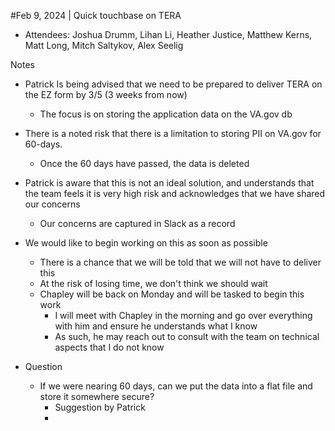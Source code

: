 #Feb 9, 2024 | Quick touchbase on TERA
- Attendees: Joshua Drumm, Lihan Li, Heather Justice, Matthew Kerns, Matt Long, Mitch Saltykov, Alex Seelig

Notes
- Patrick Is being advised that we need to be prepared to deliver TERA on the EZ form by 3/5 (3 weeks from now)
     - The focus is on storing the application data on the VA.gov db
- There is a noted risk that there is a limitation to storing PII on VA.gov for 60-days.
     - Once the 60 days have passed, the data is deleted
- Patrick is aware that this is not an ideal solution, and understands that the team feels it is very high risk and acknowledges that we have shared our concerns
     - Our concerns are captured in Slack as a record

- We would like to begin working on this as soon as possible
     - There is a chance that we will be told that we will not have to deliver this
     - At the risk of losing time, we don't think we should wait
     - Chapley will be back on Monday and will be tasked to begin this work
          - I will meet with Chapley in the morning and go over everything with him and ensure he understands what I know
          - As such, he may reach out to consult with the team on technical aspects that I do not know
      
- Question
     - If we were nearing 60 days, can we put the data into a flat file and store it somewhere secure?
          - Suggestion by Patrick
          - 
